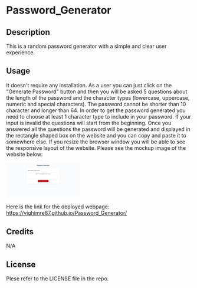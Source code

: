 # Password_Generator

## Description
This is a random password generator with a simple and clear user experience.

## Usage
It doesn't require any installation. As a user you can just click on the "Generate Password" button and then you will be asked 5 questions about the length of the password and the character types (lowercase, uppercase, numeric and special characters). The password cannot be shorter than 10 character and longer than 64. In order to get the password generated you need to choose at least 1 character type to include in your password. If your input is invalid the questions will start from the beginning. Once you answered all the questions the password will be generated and displayed in the rectangle shaped box on the website and you can copy and paste it to somewhere else. If you resize the browser window you will be able to see the responsive layout of the website.
Please see the mockup image of the website below:

<img src="images/mockup-image.png" alt="Mockup image of the website" style="width:200px;"/>

Here is the link for the deployed webpage: https://vighimre87.github.io/Password_Generator/


## Credits
N/A

## License
Plese refer to the LICENSE file in the repo.
